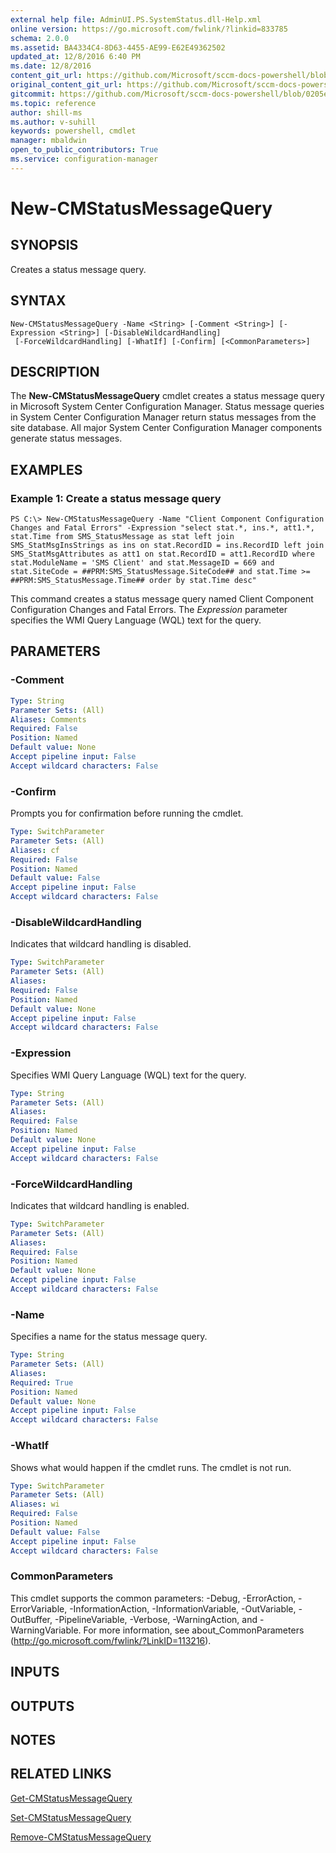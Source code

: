 ```yaml
---
external help file: AdminUI.PS.SystemStatus.dll-Help.xml
online version: https://go.microsoft.com/fwlink/?linkid=833785
schema: 2.0.0
ms.assetid: BA4334C4-8D63-4455-AE99-E62E49362502
updated_at: 12/8/2016 6:40 PM
ms.date: 12/8/2016
content_git_url: https://github.com/Microsoft/sccm-docs-powershell/blob/live/sccm-cmdlets/ConfigurationManager/vlatest/New-CMStatusMessageQuery.md
original_content_git_url: https://github.com/Microsoft/sccm-docs-powershell/blob/live/sccm-cmdlets/ConfigurationManager/vlatest/New-CMStatusMessageQuery.md
gitcommit: https://github.com/Microsoft/sccm-docs-powershell/blob/0205e569abecf1b4e1b2b342947b87a3691b29a5/sccm-cmdlets/ConfigurationManager/vlatest/New-CMStatusMessageQuery.md
ms.topic: reference
author: shill-ms
ms.author: v-suhill
keywords: powershell, cmdlet
manager: mbaldwin
open_to_public_contributors: True
ms.service: configuration-manager
---
```


# New-CMStatusMessageQuery

## SYNOPSIS
Creates a status message query.

## SYNTAX

```
New-CMStatusMessageQuery -Name <String> [-Comment <String>] [-Expression <String>] [-DisableWildcardHandling]
 [-ForceWildcardHandling] [-WhatIf] [-Confirm] [<CommonParameters>]
```

## DESCRIPTION
The **New-CMStatusMessageQuery** cmdlet creates a status message query in Microsoft System Center Configuration Manager.
Status message queries in System Center Configuration Manager return status messages from the site database.
All major System Center Configuration Manager components generate status messages.

## EXAMPLES

### Example 1: Create a status message query
```
PS C:\> New-CMStatusMessageQuery -Name "Client Component Configuration Changes and Fatal Errors" -Expression "select stat.*, ins.*, att1.*, stat.Time from SMS_StatusMessage as stat left join SMS_StatMsgInsStrings as ins on stat.RecordID = ins.RecordID left join SMS_StatMsgAttributes as att1 on stat.RecordID = att1.RecordID where stat.ModuleName = 'SMS Client' and stat.MessageID = 669 and stat.SiteCode = ##PRM:SMS_StatusMessage.SiteCode## and stat.Time >= ##PRM:SMS_StatusMessage.Time## order by stat.Time desc"
```

This command creates a status message query named Client Component Configuration Changes and Fatal Errors.
The *Expression* parameter specifies the WMI Query Language (WQL) text for the query.

## PARAMETERS

### -Comment


```yaml
Type: String
Parameter Sets: (All)
Aliases: Comments
Required: False
Position: Named
Default value: None
Accept pipeline input: False
Accept wildcard characters: False
```

### -Confirm
Prompts you for confirmation before running the cmdlet.

```yaml
Type: SwitchParameter
Parameter Sets: (All)
Aliases: cf
Required: False
Position: Named
Default value: False
Accept pipeline input: False
Accept wildcard characters: False
```

### -DisableWildcardHandling
Indicates that wildcard handling is disabled.

```yaml
Type: SwitchParameter
Parameter Sets: (All)
Aliases: 
Required: False
Position: Named
Default value: None
Accept pipeline input: False
Accept wildcard characters: False
```

### -Expression
Specifies WMI Query Language (WQL) text for the query.

```yaml
Type: String
Parameter Sets: (All)
Aliases: 
Required: False
Position: Named
Default value: None
Accept pipeline input: False
Accept wildcard characters: False
```

### -ForceWildcardHandling
Indicates that wildcard handling is enabled.

```yaml
Type: SwitchParameter
Parameter Sets: (All)
Aliases: 
Required: False
Position: Named
Default value: None
Accept pipeline input: False
Accept wildcard characters: False
```

### -Name
Specifies a name for the status message query.

```yaml
Type: String
Parameter Sets: (All)
Aliases: 
Required: True
Position: Named
Default value: None
Accept pipeline input: False
Accept wildcard characters: False
```

### -WhatIf
Shows what would happen if the cmdlet runs.
The cmdlet is not run.

```yaml
Type: SwitchParameter
Parameter Sets: (All)
Aliases: wi
Required: False
Position: Named
Default value: False
Accept pipeline input: False
Accept wildcard characters: False
```

### CommonParameters
This cmdlet supports the common parameters: -Debug, -ErrorAction, -ErrorVariable, -InformationAction, -InformationVariable, -OutVariable, -OutBuffer, -PipelineVariable, -Verbose, -WarningAction, and -WarningVariable. For more information, see about_CommonParameters (http://go.microsoft.com/fwlink/?LinkID=113216).

## INPUTS

## OUTPUTS

## NOTES

## RELATED LINKS

[Get-CMStatusMessageQuery](xref:ConfigurationManager/vlatest/Get-CMStatusMessageQuery.md)

[Set-CMStatusMessageQuery](xref:ConfigurationManager/vlatest/Set-CMStatusMessageQuery.md)

[Remove-CMStatusMessageQuery](xref:ConfigurationManager/vlatest/Remove-CMStatusMessageQuery.md)


